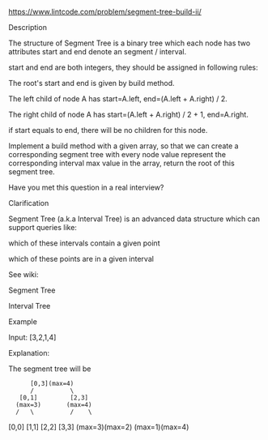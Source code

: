 https://www.lintcode.com/problem/segment-tree-build-ii/

Description


The structure of Segment Tree is a binary tree which each node has two attributes start and end denote an segment / interval.

start and end are both integers, they should be assigned in following rules:

The root's start and end is given by build method.

The left child of node A has start=A.left, end=(A.left + A.right) / 2.

The right child of node A has start=(A.left + A.right) / 2 + 1, end=A.right.

if start equals to end, there will be no children for this node.

Implement a build method with a given array, so that we can create a corresponding segment tree with every node value represent 
the corresponding interval max value in the array, return the root of this segment tree.

Have you met this question in a real interview?  

Clarification

Segment Tree (a.k.a Interval Tree) is an advanced data structure which can support queries like:

which of these intervals contain a given point

which of these points are in a given interval

See wiki:

Segment Tree

Interval Tree

Example

Input: [3,2,1,4]

Explanation:

The segment tree will be

          [0,3](max=4)
          /          \
       [0,1]         [2,3]    
      (max=3)       (max=4)
      /   \          /    \    
   [0,0]  [1,1]    [2,2]  [3,3]
  (max=3)(max=2)  (max=1)(max=4)
  
